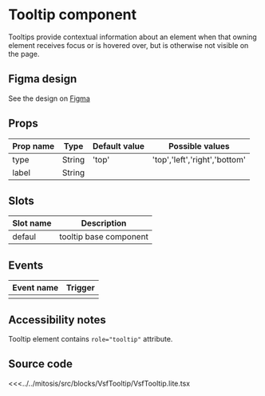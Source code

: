# Tooltip component

Tooltips provide contextual information about an element when that owning element receives focus or is hovered over, but is otherwise not visible on the page.

<PlaygroundWrapper component="Tooltip"/>

## Figma design

See the design on [Figma](https://www.figma.com/file/CWOkbpne0tDpSenT4ZEUTQ/%F0%9F%9B%A0-SFUI-2.0-%7C-Development?node-id=10452%3A3575)

## Props

| Prop name   | Type    | Default value | Possible values                        |
| ----------- | ------- | ------------- | -------------------------------------- |
| type        | String  | 'top'         | 'top','left','right','bottom'          |
| label       | String  |               |                                        |

## Slots

| Slot name |            Description            |
| --------- | :-------------------------------: |
| defaul    |     tooltip base component        |

## Events

| Event name |            Trigger             |
| ---------- | :----------------------------: |
|            |                                |

## Accessibility notes

Tooltip element contains `role="tooltip"` attribute.

## Source code

<<<../../mitosis/src/blocks/VsfTooltip/VsfTooltip.lite.tsx
